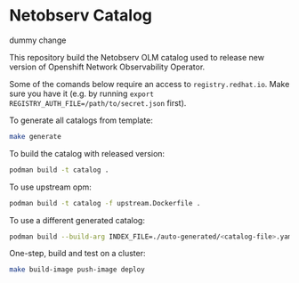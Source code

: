 # Netobserv Catalog

dummy change

This repository build the Netobserv OLM catalog used to release new version of Openshift Network Observability Operator.

Some of the comands below require an access to `registry.redhat.io`. Make sure you have it (e.g. by running `export REGISTRY_AUTH_FILE=/path/to/secret.json` first).

To generate all catalogs from template:
```bash
make generate
```

To build the catalog with released version:
```bash
podman build -t catalog .
```

To use upstream opm:
```bash
podman build -t catalog -f upstream.Dockerfile .
```

To use a different generated catalog:
```bash
podman build --build-arg INDEX_FILE=./auto-generated/<catalog-file>.yaml  -t catalog .
```

One-step, build and test on a cluster:
```bash
make build-image push-image deploy
```
